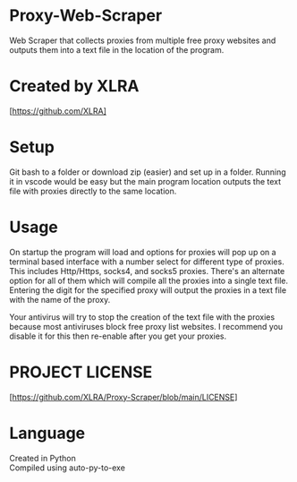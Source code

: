 # Proxy-Web-Scraper
Web Scraper that collects proxies from multiple free proxy websites and outputs them into a text file in the location of the program.

# Created by XLRA 
[https://github.com/XLRA] 

# Setup
Git bash to a folder or download zip (easier) and set up in a folder. Running it in vscode would be easy but the main program location outputs the text file with proxies directly to the same location.

# Usage
On startup the program will load and options for proxies will pop up on a terminal based interface with a number select for different type of proxies. This includes Http/Https, socks4, and socks5 proxies. There's an alternate option for all of them which will compile all the proxies into a single text file. Entering the digit for the specified proxy will output the proxies in a text file with the name of the proxy.

Your antivirus will try to stop the creation of the text file with the proxies because most antiviruses block free proxy list websites. I recommend you disable it for this then re-enable after you get your proxies.

# PROJECT LICENSE
[https://github.com/XLRA/Proxy-Scraper/blob/main/LICENSE]

# Language
Created in Python <br>
Compiled using auto-py-to-exe
